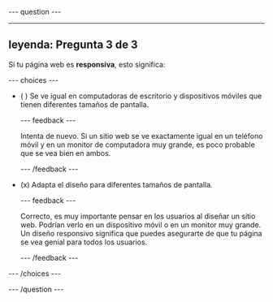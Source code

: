 \--- question ---

---

## leyenda: Pregunta 3 de 3

Si tu página web es **responsiva**, esto significa:

\--- choices ---

- ( ) Se ve igual en computadoras de escritorio y dispositivos móviles que tienen diferentes tamaños de pantalla.

  \--- feedback ---

  Intenta de nuevo. Si un sitio web se ve exactamente igual en un teléfono móvil y en un monitor de computadora muy grande, es poco probable que se vea bien en ambos.

  \--- /feedback ---

- (x) Adapta el diseño para diferentes tamaños de pantalla.

  \--- feedback ---

  Correcto, es muy importante pensar en los usuarios al diseñar un sitio web. Podrían verlo en un dispositivo móvil o en un monitor muy grande. Un diseño responsivo significa que puedes asegurarte de que tu página se vea genial para todos los usuarios.

  \--- /feedback ---

\--- /choices ---

\--- /question ---
